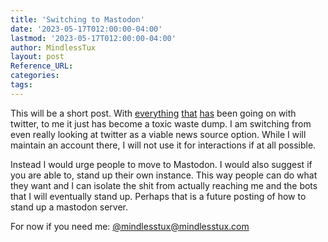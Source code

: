```yaml
---
title: 'Switching to Mastodon'
date: '2023-05-17T012:00:00-04:00'
lastmod: '2023-05-17T012:00:00-04:00'
author: MindlessTux
layout: post
Reference_URL:
categories:
tags:
---
```

This will be a short post.  With [everything](https://en.wikipedia.org/wiki/Acquisition_of_Twitter_by_Elon_Musk) [that](https://ground.news/article/rss_3664_1668620446938_5?utm_medium=extension&utm_source=dw&utm_campaign=none) [has](https://ground.news/article/rss_3642_1680557922152_1) been going on with twitter, to me it just has become a toxic waste dump.  I am switching from even really looking at twitter as a viable news source option.  While I will maintain an account there, I will not use it for interactions if at all possible.

Instead I would urge people to move to Mastodon.  I would also suggest if you are able to, stand up their own instance.  This way people can do what they want and I can isolate the shit from actually reaching me and the bots that I will eventually stand up.  Perhaps that is a future posting of how to stand up a mastodon server.

For now if you need me: [@mindlesstux@mindlesstux.com](https://mastodon.mindlesstux.com/@mindlesstux)
